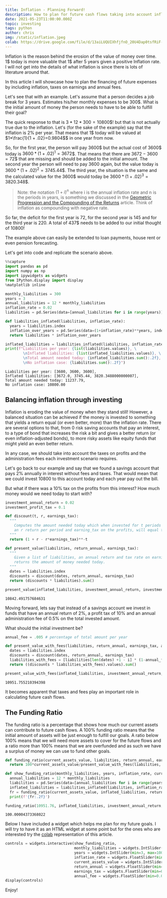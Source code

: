 ```yaml
---
title: Inflation - Planning Forward!
description: How to plan for future cash flows taking into account inflation, taxes and fees.
date: 2021-05-23T11:00:00.000Z
topic: investing
tags: python
author: chris
img: /static/inflation.jpeg
colab: https://drive.google.com/file/d/13aiLUQUIXhfjfnO_20U4Dap0tsfRiF-B/view?usp=sharing
---
```


Inflation is the reason behind the erosion of the value of money over time. 1\$ today is more valuable that 1\$ after 5 years given a positive Inflation rate. I will not get into the details of what inflation is since there is lots of literature around that.

In this article I will showcase how to plan the financing of future expenses by including inflation, taxes on earnings and annual fees.

Let's see that with an example. Let's assume that a person decides a job break for 3 years. Estimates his/her monthly expenses to be 300\$. What is the initial amount of money the person needs to have to be able to fulfill their goal?

The quick response to that is $3 * 12 * 300 = 10800$\$! but that is not actually true due to the inflation. Let's (for the sake of the example) say that the inflation is 2% per year. That means that 1\$ today will be valued at $1*\frac{1}{1 + .02}=0.9804$\$ in one year from now.

So, for the first year, the person will pay 3600\$ but the actual cost of 3600\$ today is $3600*(1+.02)^1 =3672$\$. That means that there are $3672-3600=72$\$ that are missing and should be added to the initial amount. The second year the person will need to pay 3600 again, but the value today is $3600*(1+.02)^2=3745.44$\$. The third year, the situation is the same and the calculated value for the 3600\$ would today be $3600*(1+.02)^3=3820.348$\$.

> Note: the notation $(1+i)^n$ where i is the annual inflation rate and n is the periods in years, is something we discussed in the [Geometric Progression and the Compounding of the Returns](/post/geometric-progression-and-compounding-of-returns) article. Think of inflation as compounding with negative rate.

So far, the deficit for the first year is 72, for the second year is 145 and for the third year is 220. A total of 437\$ needs to be added to our initial thought of 10800!

The example above can easily be extended to loan payments, house rent or even pension forecasting.

Let's get into code and replicate the scenario above.


```python
%%capture
import pandas as pd
import numpy as np
import ipywidgets as widgets
from IPython.display import display
%matplotlib inline
```

```python
monthly_liabilities = 300
years = 3
annual_liabilities = 12 * monthly_liabilities
inflation_rate = 0.02
liabilities = pd.Series(data=[annual_liabilities for i in range(years)], index=[i+1 for i in range(years)])

def liabilities_inflated(liabilities, inflation_rate):
  years = liabilities.index
  inflation_over_years = pd.Series(data=(1+inflation_rate)**years, index=years)
  return liabilities * inflation_over_years

inflated_liabilities = liabilities_inflated(liabilities, inflation_rate)
print(f"Liabilities per year: {list(liabilities.values)}, \
        \nInflated liabilities: {list(inflated_liabilities.values)}, \
        \nTotal amount needed today: {inflated_liabilities.sum():.2f}, \
        \nNo inflation case: {liabilities.sum():.2f}")
```
    Liabilities per year: [3600, 3600, 3600],         
    Inflated liabilities: [3672.0, 3745.44, 3820.3488000000007],         
    Total amount needed today: 11237.79,         
    No inflation case: 10800.00


## Balancing inflation through investing

Inflation is eroding the value of money when they stand still! However, a balanced situation can be achieved if the money is invested to something that yields a return equal (or even better, more) than the inflation rate. There are several options to that, from 0 risk saving accounts that pay an interest, to a type of bond that increases the risk a bit and gives a better return (or even inflation-adjusted bonds), to more risky assets like equity funds that might yield an even better return.

In any case, we should take into account the taxes on profits and the administration fees each investment scenario requires.

Let's go back to our example and say that we found a savings account that pays 2% annually in interest without fees and taxes. That would mean that we could invest 10800 to this account today and each year pay out the bill.

But what if there was a 10% tax on the profits from this interest? How much money would we need today to start with?

```python
investment_annual_return = 0.02
investment_profit_tax = 0.1
```

```python
def discount(t, r, earnings_tax):
  """
    Computes the amount needed today which when invested for t periods with
    an r return per period and earning_tax on the profits, will equal to 1$  
  """
  return (1 + r - r*earnings_tax)**-t 

def present_value(liabilities, return_annual, earnings_tax):
  """
    Given a list of liabilities, an annual return and tax rate on earnings,
    returns the amount of money needed today.
  """
  dates = liabilities.index
  discounts = discount(dates, return_annual, earnings_tax)
  return (discounts * liabilities).sum()
```

```python
present_value(inflated_liabilities, investment_annual_return, investment_profit_tax)
```
    10842.491757684631


Moving forward, lets say that instead of a savings account we invest in funds that have an annual return of 2%, a profit tax of 10% and an annual administration fee of 0.5% on the total invested amount.

What should the initial investment be?

```python
annual_fee = .005 # percentage of total amount per year
```

```python
def present_value_with_fees(liabilities, return_annual, earnings_tax, annual_fee):
  dates = liabilities.index
  discounts = discount(dates, return_annual, earnings_tax)
  liabilities_with_fees = [liabilities[len(dates) +1 - i] * (1-annual_fee)**-i for i in list(dates)[::-1]]
  return ((discounts * liabilities_with_fees).values).sum()
```

```python
present_value_with_fees(inflated_liabilities, investment_annual_return, investment_profit_tax, annual_fee)
```
    10951.755210394398

It becomes apparent that taxes and fees play an important role in calculating future cash flows.

## The Funding Ratio

The funding ratio is a percentage that shows how much our current assets can contribute to future cash flows. A 100% funding ratio means that the initial amount of assets will be just enough to fulfill our goals. A ratio below 100% means that we will need more assets to cover for the future flows and a ratio more than 100% means that we are overfunded and as such we have a surplus of money we can use to fund other goals.


```python
def funding_ratio(current_assets_value, liabilities, return_annual, earnings_tax, annual_fee):
  return 100*current_assets_value/present_value_with_fees(liabilities, return_annual, earnings_tax, annual_fee)

def show_funding_ratio(monthly_liabilities, years, inflation_rate, current_assets_value, return_annual, earnings_tax, annual_fee):
  annual_liabilities = 12 * monthly_liabilities
  liabilities = pd.Series(data=[annual_liabilities for i in range(years)], index=[i+1 for i in range(years)])
  inflated_liabilities = liabilities_inflated(liabilities, inflation_rate)
  fr = funding_ratio(current_assets_value, inflated_liabilities, return_annual, earnings_tax, annual_fee)
  print(f'{fr:.2f}')
```

```python
funding_ratio(10951.76, inflated_liabilities, investment_annual_return, investment_profit_tax, annual_fee)
```
    100.00004373368022


Below I have included a widget which helps me plan for my future goals. I will try to have it as an HTML widget at some point but for the ones who are interested try the [colab](https://drive.google.com/file/d/13aiLUQUIXhfjfnO_20U4Dap0tsfRiF-B/view?usp=sharing) representation of this article. 

```python
controls = widgets.interactive(show_funding_ratio,
                               monthly_liabilities = widgets.IntSlider(min=100, max=100000, step=100, value=300),
                               years = widgets.IntSlider(min=3, max=100, step=1, value=3),
                               inflation_rate = widgets.FloatSlider(min=0.01, max=0.3, step=.01, value=.02),
                               current_assets_value = widgets.IntSlider(min=10000, max=30000000, step=1000, value=10800),
                               return_annual = widgets.FloatSlider(min=0.01, max=0.2, step=.01, value=.08),
                               earnings_tax = widgets.FloatSlider(min=0.1, max=.5, step=.02, value=.3),
                               annual_fee = widgets.FloatSlider(min=0.01, max=.05, step=.01, value=.03))
display(controls)
```

Enjoy!